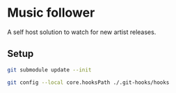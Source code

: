 # Music follower

A self host solution to watch for new artist releases.

## Setup

```sh
git submodule update --init
```

```sh
git config --local core.hooksPath ./.git-hooks/hooks
```

